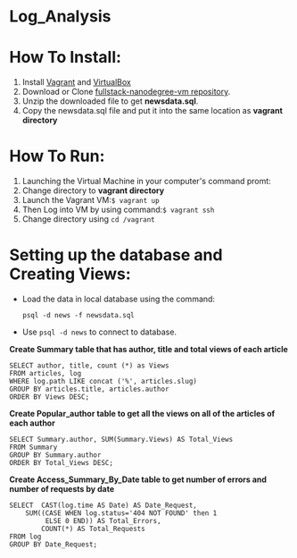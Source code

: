 # Log_Analysis

# __How To Install:__

1. Install [Vagrant](https://www.vagrantup.com/) and [VirtualBox](https://www.virtualbox.org/)
2. Download or Clone [fullstack-nanodegree-vm repository](https://github.com/udacity/fullstack-nanodegree-vm).
4. Unzip the downloaded file to get __newsdata.sql__.
5. Copy the newsdata.sql file and put it into the same location as __vagrant directory__

# __How To Run:__

1. Launching the Virtual Machine in your computer's command promt:
2. Change directory to __vagrant directory__
3. Launch the Vagrant VM:```$ vagrant up``` 
4. Then Log into VM by using command:```$ vagrant ssh``` 
5. Change directory using ```cd /vagrant```

# Setting up the database and Creating Views:

* Load the data in local database using the command:

  ```psql -d news -f newsdata.sql```
  
* Use ```psql -d news``` to connect to database.

__Create Summary table that has author, title and total views of each article__

```CREATE VIEW Summary AS
SELECT author, title, count (*) as Views
FROM articles, log
WHERE log.path LIKE concat ('%', articles.slug)
GROUP BY articles.title, articles.author
ORDER BY Views DESC;
```


__Create Popular_author table to get all the views on all of the articles of each author__

```CREATE VIEW Popular_Author AS
SELECT Summary.author, SUM(Summary.Views) AS Total_Views
FROM Summary
GROUP BY Summary.author
ORDER BY Total_Views DESC;
```

__Create Access_Summary_By_Date table to get number of errors and number of requests by date__

```CREATE VIEW Access_Summary_By_Date AS 
SELECT  CAST(log.time AS Date) AS Date_Request,
    SUM((CASE WHEN log.status='404 NOT FOUND' then 1
         ELSE 0 END)) AS Total_Errors,
        COUNT(*) AS Total_Requests
FROM log
GROUP BY Date_Request;
```


